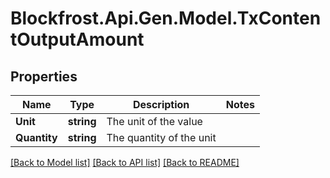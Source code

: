# Blockfrost.Api.Gen.Model.TxContentOutputAmount
## Properties

Name | Type | Description | Notes
------------ | ------------- | ------------- | -------------
**Unit** | **string** | The unit of the value | 
**Quantity** | **string** | The quantity of the unit | 

[[Back to Model list]](../README.md#documentation-for-models) [[Back to API list]](../README.md#documentation-for-api-endpoints) [[Back to README]](../README.md)

